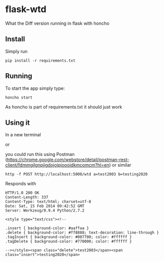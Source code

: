flask-wtd
=========

What the Diff version running in flask with honcho


Install
-------

Simply run

```
pip install -r requirements.txt
```


Running
-------

To start the app simply type:

```
honcho start
```

As honcho is part of requirements.txt it should just work

Using it
--------

In a new terminal

or

you could run this using Postman (https://chrome.google.com/webstore/detail/postman-rest-client/fdmmgilgnpjigdojojpjoooidkmcomcm?hl=en) or similar

```
http -f POST http://localhost:5000/wtd a=test2003 b=testing2020
```

Responds with

    HTTP/1.0 200 OK
    Content-Length: 337
    Content-Type: text/html; charset=utf-8
    Date: Sat, 15 Feb 2014 09:42:52 GMT
    Server: Werkzeug/0.9.4 Python/2.7.2

    <style type="text/css"><!--

    .insert { background-color: #aaffaa }
    .delete { background-color: #ff8888; text-decoration: line-through }
    .tagInsert { background-color: #007700; color: #ffffff }
    .tagDelete { background-color: #770000; color: #ffffff }

    --></style><span class="delete">test2003</span><span class="insert">testing2020</span>